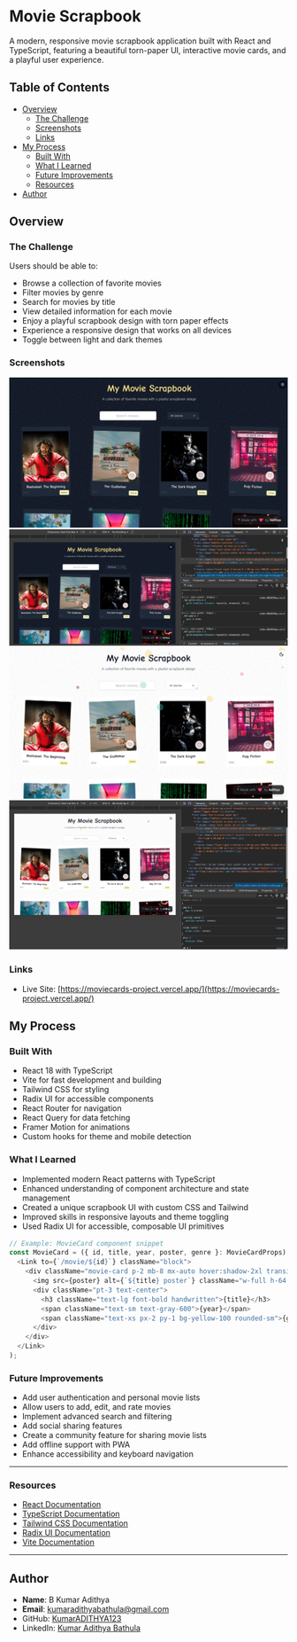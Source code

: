 # Movie Scrapbook

A modern, responsive movie scrapbook application built with React and TypeScript, featuring a beautiful torn-paper UI, interactive movie cards, and a playful user experience.

## Table of Contents

- [Overview](#overview)
  - [The Challenge](#the-challenge)
  - [Screenshots](#screenshots)
  - [Links](#links)
- [My Process](#my-process)
  - [Built With](#built-with)
  - [What I Learned](#what-i-learned)
  - [Future Improvements](#future-improvements)
  - [Resources](#resources)
- [Author](#author)

## Overview

### The Challenge

Users should be able to:

- Browse a collection of favorite movies
- Filter movies by genre
- Search for movies by title
- View detailed information for each movie
- Enjoy a playful scrapbook design with torn paper effects
- Experience a responsive design that works on all devices
- Toggle between light and dark themes

### Screenshots

![Screenshot 1](./public/screen%20shorts/Screenshot%202025-05-18%20232100.png)
![Screenshot 2](./public/screen%20shorts/Screenshot%202025-05-18%20232140.png)
![Screenshot 3](./public/screen%20shorts/Screenshot%202025-05-18%20232214.png)
![Screenshot 4](./public/screen%20shorts/Screenshot%202025-05-18%20232257.png)

### Links

- Live Site: [https://moviecards-project.vercel.app/](https://moviecards-project.vercel.app/)

## My Process

### Built With

- React 18 with TypeScript
- Vite for fast development and building
- Tailwind CSS for styling
- Radix UI for accessible components
- React Router for navigation
- React Query for data fetching
- Framer Motion for animations
- Custom hooks for theme and mobile detection

### What I Learned

- Implemented modern React patterns with TypeScript
- Enhanced understanding of component architecture and state management
- Created a unique scrapbook UI with custom CSS and Tailwind
- Improved skills in responsive layouts and theme toggling
- Used Radix UI for accessible, composable UI primitives

```typescript
// Example: MovieCard component snippet
const MovieCard = ({ id, title, year, poster, genre }: MovieCardProps) => (
  <Link to={`/movie/${id}`} className="block">
    <div className="movie-card p-2 mb-8 mx-auto hover:shadow-2xl transition-all duration-300">
      <img src={poster} alt={`${title} poster`} className="w-full h-64 object-cover" />
      <div className="pt-3 text-center">
        <h3 className="text-lg font-bold handwritten">{title}</h3>
        <span className="text-sm text-gray-600">{year}</span>
        <span className="text-xs px-2 py-1 bg-yellow-100 rounded-sm">{genre}</span>
      </div>
    </div>
  </Link>
);
```

### Future Improvements

- Add user authentication and personal movie lists
- Allow users to add, edit, and rate movies
- Implement advanced search and filtering
- Add social sharing features
- Create a community feature for sharing movie lists
- Add offline support with PWA
- Enhance accessibility and keyboard navigation

---

### Resources

- [React Documentation](https://react.dev/)
- [TypeScript Documentation](https://www.typescriptlang.org/)
- [Tailwind CSS Documentation](https://tailwindcss.com/)
- [Radix UI Documentation](https://www.radix-ui.com/)
- [Vite Documentation](https://vitejs.dev/)

---

## Author

- **Name**: B Kumar Adithya
- **Email**: kumaradithyabathula@gmail.com
- GitHub: [KumarADITHYA123](https://github.com/KumarADITHYA123)
- LinkedIn: [Kumar Adithya Bathula](https://www.linkedin.com/in/kumar-adithya-bathula-66294b2b2/)